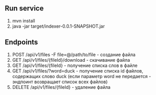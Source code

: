 ## Run service
1. mvn install
2. java -jar target/indexer-0.0.1-SNAPSHOT.jar

## Endpoints
1. POST /api/v1/files -F file=@/path/to/file - создание файла
2. GET /api/v1/files/{fileId}/download - скачивание файла
3. GET /api/v1/files/{fileId} - получение списка слов в файле
4. GET /api/v1/files/?word=duck - получение списка 
   id файлов, содержащих слово duck 
   (если параметр word не передается - эндпоинт 
   возвращает список всех файлов)
5. DELETE /api/v1/files/{fileId} - удаление файла   

